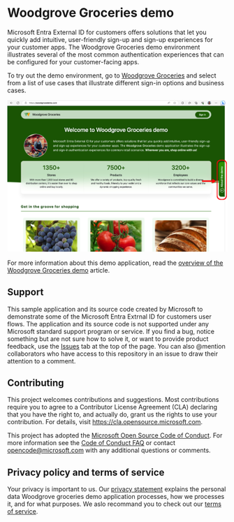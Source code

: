 # Woodgrove Groceries demo 

Microsoft Entra External ID for customers offers solutions that let you quickly add intuitive, user-friendly sign-up and sign-up experiences for your customer apps. The Woodgrove Groceries demo environment illustrates several of the most common authentication experiences that can be configured for your customer-facing apps.

To try out the demo environment, go to [Woodgrove Groceries](https://woodgrovedemo.com/) and select from a list of use cases that illustrate different sign-in options and business cases. 

![Screenshot of the application home page that shows how to select the about this demo button.](./wwwroot/images/help/help-button.png)

For more information about this demo application, read the [overview of the Woodgrove Groceries demo](https://learn.microsoft.com/azure/active-directory/external-identities/customers/overview-solutions-customers) article.


## Support

This sample application and its source code created by Microsoft to demonstrate some of the Microsoft Entra Extrnal ID for customers user flows. The application and its source code is not supported under any Microsoft standard support program or service. If you find a bug, notice something but are not sure how to solve it, or want to provide product feedback, use the [Issues](https://github.com/microsoft/woodgrove-groceries/issues) tab at the top of the page. You can also @mention collaborators who have access to this repository in an issue to draw their attention to a comment. 

## Contributing

This project welcomes contributions and suggestions. Most contributions require you to agree to a
Contributor License Agreement (CLA) declaring that you have the right to, and actually do, grant us
the rights to use your contribution. For details, visit <https://cla.opensource.microsoft.com>.

This project has adopted the [Microsoft Open Source Code of Conduct](https://opensource.microsoft.com/codeofconduct/).
For more information see the [Code of Conduct FAQ](https://opensource.microsoft.com/codeofconduct/faq/) or
contact [opencode@microsoft.com](mailto:opencode@microsoft.com) with any additional questions or comments.

## Privacy policy and terms of service

Your privacy is important to us. Our [privacy statement](https://woodgrovedemo.com/Privacy) explains the personal data Woodgrove groceries demo application processes, how we processes it, and for what purposes. We aslo recommand you to check out our [terms of service](https://woodgrovedemo.com/TOS).



